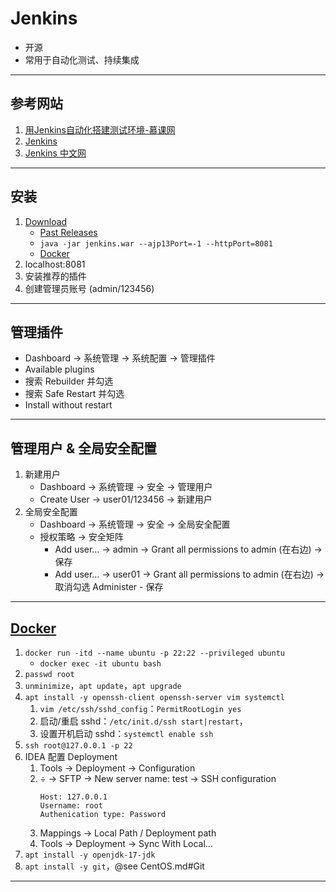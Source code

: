 # Jenkins
- 开源
- 常用于自动化测试、持续集成
---
## 参考网站
1. [用Jenkins自动化搭建测试环境-慕课网](https://www.imooc.com/learn/1008)
2. [Jenkins](https://www.jenkins.io)
3. [Jenkins 中文网](https://www.jenkins.io/zh/)
---
## 安装
1. [Download](https://www.jenkins.io/download/)
    - [Past Releases](https://get.jenkins.io/war-stable/)
    - `java -jar jenkins.war --ajp13Port=-1 --httpPort=8081`
    - [Docker](../docker/Docker.md#安装软件)
2. localhost:8081
3. 安装推荐的插件
4. 创建管理员账号 (admin/123456)
---
## 管理插件
- Dashboard → 系统管理 → 系统配置 → 管理插件
- Available plugins
- 搜索 Rebuilder 并勾选
- 搜索 Safe Restart 并勾选
- Install without restart
---
## 管理用户 & 全局安全配置
1. 新建用户
    - Dashboard → 系统管理 → 安全 → 管理用户
    - Create User → user01/123456 → 新建用户
2. 全局安全配置
    - Dashboard → 系统管理 → 安全 → 全局安全配置
    - 授权策略 → 安全矩阵
        - Add user… → admin → Grant all permissions to admin (在右边) → 保存
        - Add user… → user01 → Grant all permissions to admin (在右边) → 取消勾选 Administer - 保存
---
## [Docker](https://blog.csdn.net/qq_41318914/article/details/124494776)
1. `docker run -itd --name ubuntu -p 22:22 --privileged ubuntu`
    - `docker exec -it ubuntu bash`
2. `passwd root`
3. `unminimize`，`apt update`，`apt upgrade`
4. `apt install -y openssh-client openssh-server vim systemctl`
    1. `vim /etc/ssh/sshd_config`：`PermitRootLogin yes`
    2. 启动/重启 sshd：`/etc/init.d/ssh start|restart`，
    3. 设置开机启动 sshd：`systemctl enable ssh`
5. `ssh root@127.0.0.1 -p 22`
6. IDEA 配置 Deployment
    1. Tools → Deployment → Configuration
    2. &divide; → SFTP → New server name: test → SSH configuration
        ```
        Host: 127.0.0.1
        Username: root
        Authenication type: Password
        ```
    3. Mappings → Local Path / Deployment path
    4. Tools → Deployment → Sync With Local…
7. `apt install -y openjdk-17-jdk`
8. `apt install -y git`，@see CentOS.md#Git
---